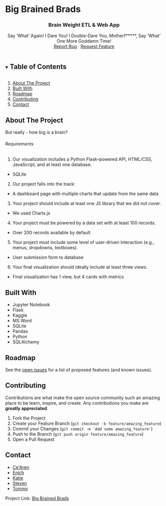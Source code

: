# Big Brained Brads

<!-- README -->
  <h3 align="center">Brain Weight ETL & Web App</h3>
  <p align="center"> 
  Say ‘What’ Again! I Dare You! I Double-Dare You, Motherf*****, Say ‘What’ One More Goddamn Time!
    <br />
    <a href="https://github.com/gldn-god/big-brained-brads/issues">Report Bug</a>
    ·
    <a href="https://github.com/gldn-god/big-brained-brads/issues">Request Feature</a>
  </p>
</p>


<!-- TABLE OF CONTENTS -->
<details open="open">
  <summary><h2 style="display: inline-block">Table of Contents</h2></summary>
  <ol>
    <li>
      <a href="#about-the-project">About The Project</a>
    <li><a href="#built-with">Built With</a></li>
    <li><a href="#roadmap">Roadmap</a></li>
    <li><a href="#contributing">Contributing</a></li>
    <li><a href="#contact">Contact</a></li>
  </ol>
</details>


<!-- ABOUT THE PROJECT -->
## About The Project

But really - how big is a brain?

###### Requirements

1. Our visualization includes a Python Flask–powered API, HTML/CSS, JavaScript, and at
least one database.
- SQLite

2. Our project falls into the track:
- A dashboard page with multiple charts that update from the same data

3. Your project should include at least one JS library that we did not cover.
- We used Charts.js 

4. Your project must be powered by a data set with at least 100 records.
- Over 200 records available by default

5. Your project must include some level of user-driven interaction (e.g., menus, dropdowns,
textboxes).
- User submission form to database

6. Your final visualization should ideally include at least three views.
- Final visualization has 1 view, but 4 cards with metrics


<!-- BUILT WITH -->
## Built With

* Jupyter Notebook
* Flask
* Kaggle
* MS Word
* SQLite
* Pandas
* Python
* SQLAlchemy


<!-- ROADMAP -->
## Roadmap

See the [open issues](https://github.com/gldn_god/big-brained-brads/issues) for a list of proposed features (and known issues).


<!-- CONTRIBUTING -->
## Contributing

Contributions are what make the open source community such an amazing place to be learn, inspire, and create. Any contributions you make are **greatly appreciated**.

1. Fork the Project
2. Create your Feature Branch (`git checkout -b feature/amazing_feature`)
3. Commit your Changes (`git commit -m 'Add some amazing_feature'`)
4. Push to the Branch (`git push origin feature/amazing_feature`)
5. Open a Pull Request


<!-- CONTACT -->
## Contact

* [Ce'Aren](https://github.com/Crobinson17)
* [Enich](https://github.com/e-621/)
* [Katie](https://github.com/KStrange89)
* [Steven](https://github.com/SteveZych)
* [Tommy](https://github.com/gldn-god/)


Project Link: [Big Brained Brads](https://github.com/gldn-god/big-brained-brads)